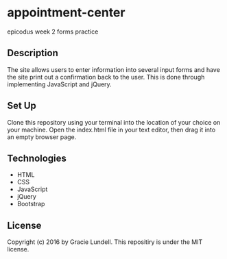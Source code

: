 # appointment-center
epicodus week 2 forms practice

## Description
The site allows users to enter information into several input forms and have the site print out a confirmation back to the user. This is done through implementing JavaScript and jQuery.

## Set Up
Clone this repository using your terminal into the location of your choice on your machine. Open the index.html file in your text editor, then drag it into an empty browser page.

## Technologies
- HTML
- CSS
- JavaScript
- jQuery
- Bootstrap

## License
Copyright (c) 2016 by Gracie Lundell. This repositiry is under the MIT license.
